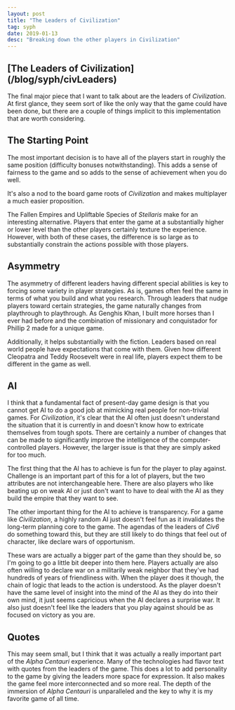 ```yaml
---
layout: post
title: "The Leaders of Civilization"
tag: syph
date: 2019-01-13
desc: "Breaking down the other players in Civilization"
---
```

<h2>[The Leaders of Civilization](/blog/syph/civLeaders)</h2>

The final major piece that I want to talk about are the leaders of *Civilization*. At first glance, they seem sort of like the only way that the game could have been done, but there are a couple of things implicit to this implementation that are worth considering.

## The Starting Point

The most important decision is to have all of the players start in roughly the same position (difficulty bonuses notwithstanding). This adds a sense of fairness to the game and so adds to the sense of achievement when you do well.


It's also a nod to the board game roots of *Civilization* and makes multiplayer a much easier proposition.


The Fallen Empires and Upliftable Species of *Stellaris* make for an interesting alternative. Players that enter the game at a substantially higher or lower level than the other players certainly texture the experience. However, with both of these cases, the difference is so large as to substantially constrain the actions possible with those players.

## Asymmetry

The asymmetry of different leaders having different special abilities is key to forcing some variety in player strategies. As is, games often feel the same in terms of what you build and what you research. Through leaders that nudge players toward certain strategies, the game naturally changes from playthrough to playthrough. As Genghis Khan, I built more horses than I ever had before and the combination of missionary and conquistador for Phillip 2 made for a unique game.


Additionally, it helps substantially with the fiction. Leaders based on real world people have expectations that come with them. Given how different Cleopatra and Teddy Roosevelt were in real life, players expect them to be different in the game as well.

## AI

I think that a fundamental fact of present-day game design is that you cannot get AI to do a good job at mimicking real people for non-trivial games. For *Civilization*, it's clear that the AI often just doesn't understand the situation that it is currently in and doesn't know how to extricate themselves from tough spots. There are certainly a number of changes that can be made to significantly improve the intelligence of the computer-controlled players. However, the larger issue is that they are simply asked for too much.


The first thing that the AI has to achieve is fun for the player to play against. Challenge is an important part of this for a lot of players, but the two attributes are not interchangeable here. There are also players who like beating up on weak AI or just don't want to have to deal with the AI as they build the empire that they want to see.


The other important thing for the AI to achieve is transparency. For a game like *Civilization*, a highly random AI just doesn't feel fun as it invalidates the long-term planning core to the game. The agendas of the leaders of *Civ6* do something toward this, but they are still likely to do things that feel out of character, like declare wars of opportunism.


These wars are actually a bigger part of the game than they should be, so I'm going to go a little bit deeper into them here. Players actually are also often willing to declare war on a militarily weak neighbor that they've had hundreds of years of friendliness with. When the player does it though, the chain of logic that leads to the action is understood. As the player doesn't have the same level of insight into the mind of the AI as they do into their own mind, it just seems capricious when the AI declares a surprise war. It also just doesn't feel like the leaders that you play against should be as focused on victory as you are.

## Quotes

This may seem small, but I think that it was actually a really important part of the *Alpha Centauri* experience. Many of the technologies had flavor text with quotes from the leaders of the game. This does a lot to add personality to the game by giving the leaders more space for expression. It also makes the game feel more interconnected and so more real. The depth of the immersion of *Alpha Centauri* is unparalleled and the key to why it is my favorite game of all time.


